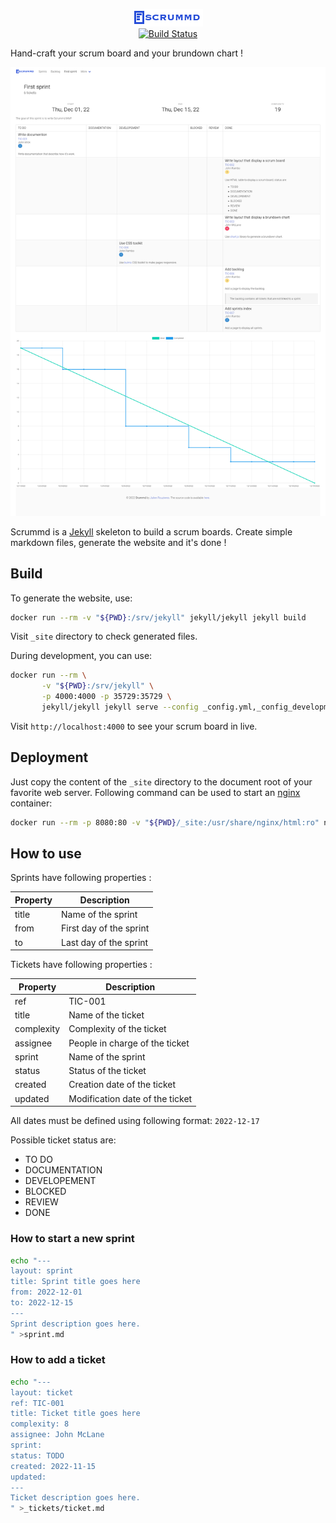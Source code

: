 <p align="center">
  <img src="https://github.com/Lajule/scrummd/blob/master/assets/img/logo.png" alt="Scrummd: Hand-craft your scrum board !">
  <br>
  <a href="https://github.com/Lajule/scrummd/actions/workflows/jekyll.yml"><img src="https://github.com/Lajule/scrummd/actions/workflows/jekyll.yml/badge.svg" alt="Build Status"></a>
</p>

Hand-craft your scrum board and your brundown chart !

![scrummd](https://github.com/Lajule/scrummd/blob/master/scrummd.png)

Scrummd is a [Jekyll][1] skeleton to build a scrum boards. Create simple markdown files, generate the website and it's done !

## Build

To generate the website, use:

```sh
docker run --rm -v "${PWD}:/srv/jekyll" jekyll/jekyll jekyll build
```

Visit `_site` directory to check generated files.

During development, you can use:

```sh
docker run --rm \
       -v "${PWD}:/srv/jekyll" \
       -p 4000:4000 -p 35729:35729 \
       jekyll/jekyll jekyll serve --config _config.yml,_config_development.yml --verbose --livereload
```

Visit `http://localhost:4000` to see your scrum board in live.

## Deployment

Just copy the content of the `_site` directory to the document root of your favorite web server. Following command can be used to start an [nginx][2] container:

```sh
docker run --rm -p 8080:80 -v "${PWD}/_site:/usr/share/nginx/html:ro" nginx
```

##  How to use

Sprints have following properties :

Property | Description
---------|------------
title | Name of the sprint
from | First day of the sprint
to | Last day of the sprint

Tickets have following properties :

Property | Description
---------|------------
ref | TIC-001
title | Name of the ticket
complexity | Complexity of the ticket
assignee | People in charge of the ticket
sprint | Name of the sprint
status | Status of the ticket
created | Creation date of the ticket
updated | Modification date of the ticket

All dates must be defined using following format: `2022-12-17`

Possible ticket status are:

* TO DO
* DOCUMENTATION
* DEVELOPEMENT
* BLOCKED
* REVIEW
* DONE

### How to start a new sprint

```sh
echo "---
layout: sprint
title: Sprint title goes here
from: 2022-12-01
to: 2022-12-15
---
Sprint description goes here.
" >sprint.md
```

### How to add a ticket

```sh
echo "---
layout: ticket
ref: TIC-001
title: Ticket title goes here
complexity: 8
assignee: John McLane
sprint:
status: TODO
created: 2022-11-15
updated:
---
Ticket description goes here.
" >_tickets/ticket.md
```

[1]: https://jekyllrb.com/
[2]: https://www.nginx.com/
